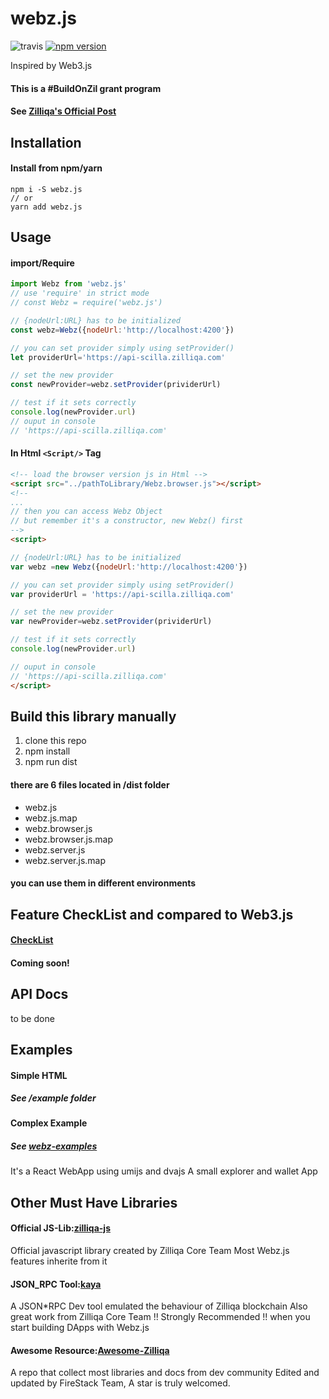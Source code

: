 # webz.js

![travis](https://travis-ci.com/FireStack-Lab/webz.js.svg?branch=master)
[![npm version](https://img.shields.io/npm/v/webz.js.svg?style=flat-square)](https://www.npmjs.org/package/webz.js)

Inspired by Web3.js

#### This is a #BuildOnZil grant program

#### See [Zilliqa's Official Post](https://blog.zilliqa.com/announcing-the-first-zilliqa-ecosystem-grant-awardees-4ccb39ef83c9)

## Installation

#### Install from npm/yarn

```
npm i -S webz.js
// or
yarn add webz.js
```

## Usage

#### import/Require

```Javascript
import Webz from 'webz.js'
// use 'require' in strict mode
// const Webz = require('webz.js')

// {nodeUrl:URL} has to be initialized
const webz=Webz({nodeUrl:'http://localhost:4200'})

// you can set provider simply using setProvider()
let providerUrl='https://api-scilla.zilliqa.com'

// set the new provider
const newProvider=webz.setProvider(prividerUrl)

// test if it sets correctly
console.log(newProvider.url)
// ouput in console
// 'https://api-scilla.zilliqa.com'
```

#### In Html `<Script/>` Tag

```html
<!-- load the browser version js in Html -->
<script src="../pathToLibrary/Webz.browser.js"></script>
<!--
...
// then you can access Webz Object
// but remember it's a constructor, new Webz() first
-->
<script>

// {nodeUrl:URL} has to be initialized
var webz =new Webz({nodeUrl:'http://localhost:4200'})

// you can set provider simply using setProvider()
var providerUrl = 'https://api-scilla.zilliqa.com'

// set the new provider
var newProvider=webz.setProvider(prividerUrl)

// test if it sets correctly
console.log(newProvider.url)

// ouput in console
// 'https://api-scilla.zilliqa.com'
</script>
```

## Build this library manually

1.  clone this repo
2.  npm install
3.  npm run dist

#### there are 6 files located in /dist folder

- webz.js
- webz.js.map
- webz.browser.js
- webz.browser.js.map
- webz.server.js
- webz.server.js.map

#### you can use them in different environments

## Feature CheckList and compared to Web3.js

#### [CheckList](./docs/CheckList.md)

#### Coming soon!

## API Docs

to be done

## Examples

#### Simple HTML

##### See /example folder

#### Complex Example

##### See [webz-examples](https://github.com/FireStack-Lab/webz-examples)

It's a React WebApp using umijs and dvajs
A small explorer and wallet App

## Other Must Have Libraries

#### Official JS-Lib:[zilliqa-js](https://github.com/Zilliqa/Zilliqa-JavaScript-Library)

Official javascript library created by Zilliqa Core Team
Most Webz.js features inherite from it

#### JSON_RPC Tool:[kaya](https://github.com/Zilliqa/kaya)

A JSON\*RPC Dev tool emulated the behaviour of Zilliqa blockchain
Also great work from Zilliqa Core Team
!! Strongly Recommended !!
when you start building DApps with Webz.js

#### Awesome Resource:[Awesome-Zilliqa](https://github.com/FireStack-Lab/Awesome-Zilliqa)

A repo that collect most libraries and docs from dev community
Edited and updated by FireStack Team, A star is truly welcomed.
